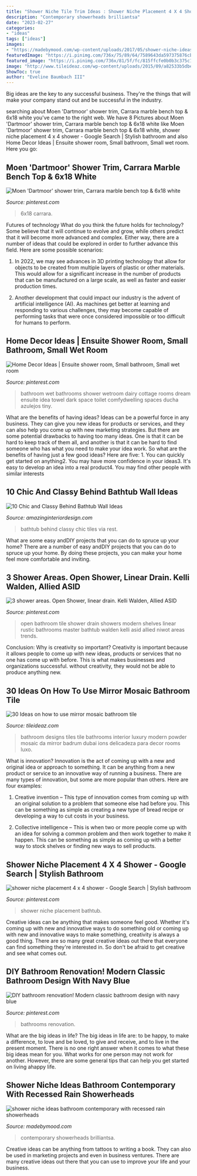 ```yaml
---
title: "Shower Niche Tile Trim Ideas : Shower Niche Placement 4 X 4 Shower"
description: "Contemporary showerheads brilliantsa"
date: "2023-02-27"
categories:
- "ideas"
tags: ["ideas"]
images:
- "https://madebymood.com/wp-content/uploads/2017/05/shower-niche-ideas-bathroom-contemporary-with-textured-tile-door-recessed-medicine-cabinets.jpg"
featuredImage: "https://i.pinimg.com/736x/75/89/64/7589643da597375876cb6096605ff39a.jpg"
featured_image: "https://i.pinimg.com/736x/81/5f/fc/815ffcfe0b0b3c375c13f6627778d7dc--linear-drain-open-showers.jpg"
image: "http://www.tileideaz.com/wp-content/uploads/2015/09/a82533b5dbe54432b724238631e855d1.jpg"
ShowToc: true
author: "Eveline Baumbach III"
---
```



Big ideas are the key to any successful business. They're the things that will make your company stand out and be successful in the industry.

	

		
searching about Moen &#039;Dartmoor&#039; shower trim, Carrara marble bench top &amp; 6x18 white you've came to the right web. We have 8 Pictures about Moen &#039;Dartmoor&#039; shower trim, Carrara marble bench top &amp; 6x18 white like Moen &#039;Dartmoor&#039; shower trim, Carrara marble bench top &amp; 6x18 white, shower niche placement 4 x 4 shower - Google Search | Stylish bathroom and also Home Decor Ideas | Ensuite shower room, Small bathroom, Small wet room. Here you go:
		
    
## Moen &#039;Dartmoor&#039; Shower Trim, Carrara Marble Bench Top &amp; 6x18 White

<img loading=lazy src="https://i.pinimg.com/736x/75/89/64/7589643da597375876cb6096605ff39a.jpg" onerror="this.onerror=null;this.src='https://tse3.mm.bing.net/th?id=OIP.r81F65_dq9X439_gxzwHXgHaLH&amp;pid=15.1';" alt="Moen &#039;Dartmoor&#039; shower trim, Carrara marble bench top &amp; 6x18 white">

_Source: pinterest.com_

>6x18 carrara. 

	

Futures of technology
What do you think the future holds for technology? Some believe that it will continue to evolve and grow, while others predict that it will become more advanced and complex. Either way, there are a number of ideas that could be explored in order to further advance this field. Here are some possible scenarios:
1) In 2022, we may see advances in 3D printing technology that allow for objects to be created from multiple layers of plastic or other materials. This would allow for a significant increase in the number of products that can be manufactured on a large scale, as well as faster and easier production times.

2) Another development that could impact our industry is the advent of artificial intelligence (AI). As machines get better at learning and responding to various challenges, they may become capable of performing tasks that were once considered impossible or too difficult for humans to perform.

    
## Home Decor Ideas | Ensuite Shower Room, Small Bathroom, Small Wet Room

<img loading=lazy src="https://i.pinimg.com/736x/a6/83/6c/a6836cb6e611886fe32128186b40cb24--dark-bathrooms-dream-bathrooms.jpg" onerror="this.onerror=null;this.src='https://tse2.mm.bing.net/th?id=OIP.adKbCVgp9ZxLql1crY0L5wHaLl&amp;pid=15.1';" alt="Home Decor Ideas | Ensuite shower room, Small bathroom, Small wet room">

_Source: pinterest.com_

>bathroom wet bathrooms shower wetroom dairy cottage rooms dream ensuite idea towel dark space toilet comfydwelling spaces ducha azulejos tiny. 

	

What are the benefits of having ideas?
Ideas can be a powerful force in any business. They can give you new ideas for products or services, and they can also help you come up with new marketing strategies. But there are some potential drawbacks to having too many ideas. One is that it can be hard to keep track of them all, and another is that it can be hard to find someone who has what you need to make your idea work. So what are the benefits of having just a few good ideas? Here are five: 1. You can quickly get started on anything2. You may have more confidence in your ideas3. It's easy to develop an idea into a real product4. You may find other people with similar interests
    
## 10 Chic And Classy Behind Bathtub Wall Ideas

<img loading=lazy src="http://www.amazinginteriordesign.com/wp-content/uploads/2016/08/10-chic-and-classy-behind-bathtub-wall-ideas-3.jpg" onerror="this.onerror=null;this.src='https://tse1.mm.bing.net/th?id=OIP.CsMxhQQaZ-4rEiLgKG9uowHaKt&amp;pid=15.1';" alt="10 Chic and Classy Behind Bathtub Wall Ideas">

_Source: amazinginteriordesign.com_

>bathtub behind classy chic tiles via rest. 

	

What are some easy andDIY projects that you can do to spruce up your home?
There are a number of easy andDIY projects that you can do to spruce up your home. By doing these projects, you can make your home feel more comfortable and inviting.

    
## 3 Shower Areas. Open Shower, Linear Drain. Kelli Walden, Allied ASID

<img loading=lazy src="https://i.pinimg.com/736x/81/5f/fc/815ffcfe0b0b3c375c13f6627778d7dc--linear-drain-open-showers.jpg" onerror="this.onerror=null;this.src='https://tse2.mm.bing.net/th?id=OIP.7ONn5XN-vc8jbVecUd04JQHaLK&amp;pid=15.1';" alt="3 shower areas. Open Shower, linear drain. Kelli Walden, Allied ASID">

_Source: pinterest.com_

>open bathroom tile shower drain showers modern shelves linear rustic bathrooms master bathtub walden kelli asid allied niwot areas trends. 

	

Conclusion: Why is creativity so important?
Creativity is important because it allows people to come up with new ideas, products or services that no one has come up with before. This is what makes businesses and organizations successful. without creativity, they would not be able to produce anything new.

    
## 30 Ideas On How To Use Mirror Mosaic Bathroom Tile

<img loading=lazy src="http://www.tileideaz.com/wp-content/uploads/2015/09/a82533b5dbe54432b724238631e855d1.jpg" onerror="this.onerror=null;this.src='https://tse4.mm.bing.net/th?id=OIP.BwKS2xgcbF5X-89QevupKgHaKK&amp;pid=15.1';" alt="30 Ideas on how to use mirror mosaic bathroom tile">

_Source: tileideaz.com_

>bathroom designs tiles tile bathrooms interior luxury modern powder mosaic da mirror badrum dubai ions delicadeza para decor rooms luxo. 

	

What is innovation?
Innovation is the act of coming up with a new and original idea or approach to something. It can be anything from a new product or service to an innovative way of running a business. There are many types of innovation, but some are more popular than others. Here are four examples:
1. Creative invention – This type of innovation comes from coming up with an original solution to a problem that someone else had before you. This can be something as simple as creating a new type of bread recipe or developing a way to cut costs in your business.

2. Collective intelligence – This is when two or more people come up with an idea for solving a common problem and then work together to make it happen. This can be something as simple as coming up with a better way to stock shelves or finding new ways to sell products.


    
## Shower Niche Placement 4 X 4 Shower - Google Search | Stylish Bathroom

<img loading=lazy src="https://i.pinimg.com/736x/bf/e7/d7/bfe7d748c40e87c8794ecd0e302c5690--shower-niche-bathrooms.jpg" onerror="this.onerror=null;this.src='https://tse3.mm.bing.net/th?id=OIP.pXXNbXLGw8Pw_zmf3jiiDQHaKL&amp;pid=15.1';" alt="shower niche placement 4 x 4 shower - Google Search | Stylish bathroom">

_Source: pinterest.com_

>shower niche placement bathtub. 

	

Creative ideas can be anything that makes someone feel good. Whether it's coming up with new and innovative ways to do something old or coming up with new and innovative ways to make something, creativity is always a good thing. There are so many great creative ideas out there that everyone can find something they're interested in. So don't be afraid to get creative and see what comes out.

    
## DIY Bathroom Renovation! Modern Classic Bathroom Design With Navy Blue

<img loading=lazy src="https://i.pinimg.com/736x/da/1e/84/da1e84a8405c56e57ee349a0be953c66.jpg" onerror="this.onerror=null;this.src='https://tse2.mm.bing.net/th?id=OIP.yeNB2PdXCggiFZ-F1y82WQHaKb&amp;pid=15.1';" alt="DIY bathroom renovation! Modern classic bathroom design with navy blue">

_Source: pinterest.com_

>bathrooms renovation. 

	

What are the big ideas in life?
The big ideas in life are: to be happy, to make a difference, to love and be loved, to give and receive, and to live in the present moment. There is no one right answer when it comes to what these big ideas mean for you. What works for one person may not work for another. However, there are some general tips that can help you get started on living ahappy life.

    
## Shower Niche Ideas Bathroom Contemporary With Recessed Rain Showerheads

<img loading=lazy src="https://madebymood.com/wp-content/uploads/2017/05/shower-niche-ideas-bathroom-contemporary-with-textured-tile-door-recessed-medicine-cabinets.jpg" onerror="this.onerror=null;this.src='https://tse1.mm.bing.net/th?id=OIP.alP5eStH2c3VwizRrYiJrAHaLE&amp;pid=15.1';" alt="shower niche ideas bathroom contemporary with recessed rain showerheads">

_Source: madebymood.com_

>contemporary showerheads brilliantsa. 

	

Creative ideas can be anything from tattoos to writing a book. They can also be used in marketing projects and even in business ventures. There are many creative ideas out there that you can use to improve your life and your business.

